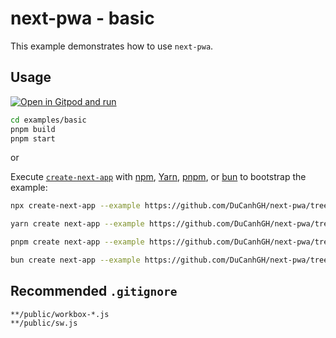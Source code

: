 # next-pwa - basic

This example demonstrates how to use `next-pwa`.

## Usage

[![Open in Gitpod and run](https://img.shields.io/badge/Open%20In-Gitpod.io-%231966D2?style=for-the-badge&logo=gitpod)](https://gitpod.io/#https://github.com/DuCanhGH/next-pwa/)

```bash
cd examples/basic
pnpm build
pnpm start
```

or

Execute [`create-next-app`](https://github.com/vercel/next.js/tree/canary/packages/create-next-app) with [npm](https://docs.npmjs.com/cli/init), [Yarn](https://yarnpkg.com/lang/en/docs/cli/create/), [pnpm](https://pnpm.io), or [bun](https://bun.sh) to bootstrap the example:

```bash
npx create-next-app --example https://github.com/DuCanhGH/next-pwa/tree/master/examples/basic basic-app
```

```bash
yarn create next-app --example https://github.com/DuCanhGH/next-pwa/tree/master/examples/basic basic-app
```

```bash
pnpm create next-app --example https://github.com/DuCanhGH/next-pwa/tree/master/examples/basic basic-app
```

```bash
bun create next-app --example https://github.com/DuCanhGH/next-pwa/tree/master/examples/basic basic-app
```

## Recommended `.gitignore`

```gitignore
**/public/workbox-*.js
**/public/sw.js
```
